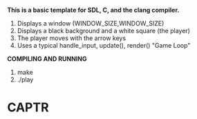 **This is a basic template for SDL, C, and the clang compiler.**
1. Displays a window (WINDOW_SIZE,WINDOW_SIZE)
2. Displays a black background and a white square (the player)
4. The player moves with the arrow keys
5. Uses a typical handle_input, update(), render() "Game Loop"
   
**COMPILING AND RUNNING**
1. make
2. ./play


# CAPTR
